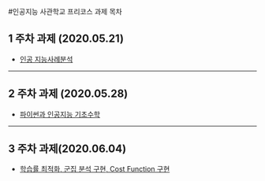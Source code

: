 #인공지능 사관학교 프리코스 과제 목차
## 1 주차 과제 (2020.05.21)
* [인공 지능사례분석](https://github.com/Choigapju/test/blob/master/%EC%9D%B8%EA%B3%B5%EC%A7%80%EB%8A%A5%201%EC%A3%BC%EC%B0%A8%20%EA%B3%BC%EC%A0%9C.ipynb)
--------------------------

## 2 주차 과제 (2020.05.28)
* [파이썬과 인공지능 기초수학](https://github.com/Choigapju/test/blob/master/%EC%9D%B8%EA%B3%B5%EC%A7%80%EB%8A%A5%202%EC%A3%BC%EC%B0%A8%20%EA%B3%BC%EC%A0%9C.ipynb)
------------------------------
## 3 주차 과제(2020.06.04)
* [학습률 최적화, 군집 분석 구현, Cost Function 구현](https://github.com/Choigapju/test/blob/master/%EC%9D%B8%EA%B3%B5%EC%A7%80%EB%8A%A5%203%EC%A3%BC%EC%B0%A8%20%EA%B3%BC%EC%A0%9C.ipynb)
